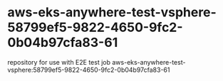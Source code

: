 # aws-eks-anywhere-test-vsphere-58799ef5-9822-4650-9fc2-0b04b97cfa83-61
repository for use with E2E test job aws-eks-anywhere-test-vsphere:58799ef5-9822-4650-9fc2-0b04b97cfa83-61

